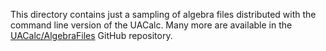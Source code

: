 This directory contains just a sampling of algebra files distributed with the command line version of the UACalc.
Many more are available in the [UACalc/AlgebraFiles](https://github.com/UACalc/AlgebraFiles) GitHub repository.